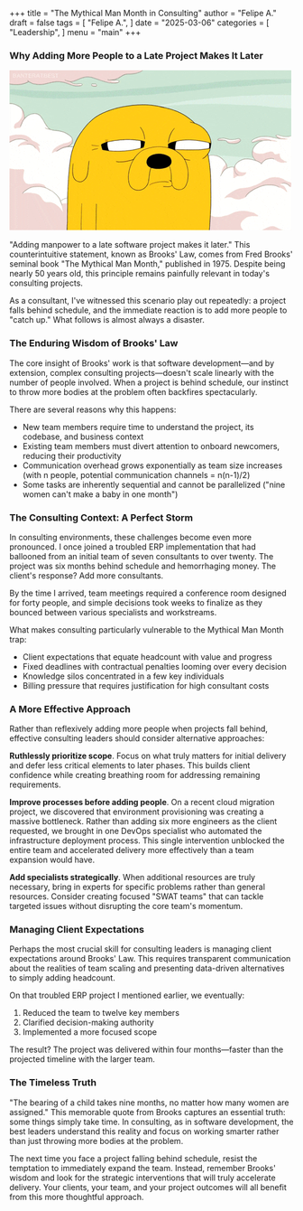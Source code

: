+++
title = "The Mythical Man Month in Consulting"
author = "Felipe A."
draft = false
tags = [
    "Felipe A.",
]
date = "2025-03-06"
categories = [
    "Leadership",
]
menu = "main"
+++

### Why Adding More People to a Late Project Makes It Later

![mythical man month](/images/jake.gif)

"Adding manpower to a late software project makes it later." This counterintuitive statement, known as Brooks' Law, comes from Fred Brooks' seminal book "The Mythical Man Month," published in 1975. Despite being nearly 50 years old, this principle remains painfully relevant in today's consulting projects.

As a consultant, I've witnessed this scenario play out repeatedly: a project falls behind schedule, and the immediate reaction is to add more people to "catch up." What follows is almost always a disaster.

### The Enduring Wisdom of Brooks' Law

The core insight of Brooks' work is that software development—and by extension, complex consulting projects—doesn't scale linearly with the number of people involved. When a project is behind schedule, our instinct to throw more bodies at the problem often backfires spectacularly.

There are several reasons why this happens:

- New team members require time to understand the project, its codebase, and business context
- Existing team members must divert attention to onboard newcomers, reducing their productivity
- Communication overhead grows exponentially as team size increases (with n people, potential communication channels = n(n-1)/2)
- Some tasks are inherently sequential and cannot be parallelized ("nine women can't make a baby in one month")

### The Consulting Context: A Perfect Storm

In consulting environments, these challenges become even more pronounced. I once joined a troubled ERP implementation that had ballooned from an initial team of seven consultants to over twenty. The project was six months behind schedule and hemorrhaging money. The client's response? Add more consultants.

By the time I arrived, team meetings required a conference room designed for forty people, and simple decisions took weeks to finalize as they bounced between various specialists and workstreams.

What makes consulting particularly vulnerable to the Mythical Man Month trap:

- Client expectations that equate headcount with value and progress
- Fixed deadlines with contractual penalties looming over every decision
- Knowledge silos concentrated in a few key individuals
- Billing pressure that requires justification for high consultant costs

### A More Effective Approach

Rather than reflexively adding more people when projects fall behind, effective consulting leaders should consider alternative approaches:

**Ruthlessly prioritize scope**. Focus on what truly matters for initial delivery and defer less critical elements to later phases. This builds client confidence while creating breathing room for addressing remaining requirements.

**Improve processes before adding people**. On a recent cloud migration project, we discovered that environment provisioning was creating a massive bottleneck. Rather than adding six more engineers as the client requested, we brought in one DevOps specialist who automated the infrastructure deployment process. This single intervention unblocked the entire team and accelerated delivery more effectively than a team expansion would have.

**Add specialists strategically**. When additional resources are truly necessary, bring in experts for specific problems rather than general resources. Consider creating focused "SWAT teams" that can tackle targeted issues without disrupting the core team's momentum.

### Managing Client Expectations

Perhaps the most crucial skill for consulting leaders is managing client expectations around Brooks' Law. This requires transparent communication about the realities of team scaling and presenting data-driven alternatives to simply adding headcount.

On that troubled ERP project I mentioned earlier, we eventually:
1. Reduced the team to twelve key members
2. Clarified decision-making authority
3. Implemented a more focused scope

The result? The project was delivered within four months—faster than the projected timeline with the larger team.

### The Timeless Truth

"The bearing of a child takes nine months, no matter how many women are assigned." This memorable quote from Brooks captures an essential truth: some things simply take time. In consulting, as in software development, the best leaders understand this reality and focus on working smarter rather than just throwing more bodies at the problem.

The next time you face a project falling behind schedule, resist the temptation to immediately expand the team. Instead, remember Brooks' wisdom and look for the strategic interventions that will truly accelerate delivery. Your clients, your team, and your project outcomes will all benefit from this more thoughtful approach.
